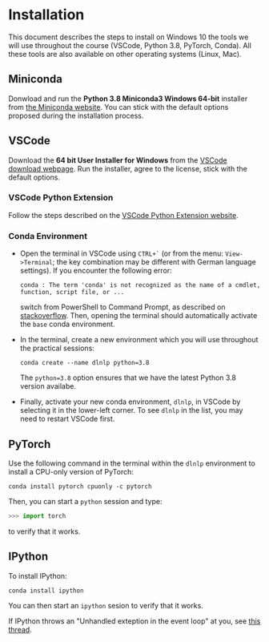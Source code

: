 # Installation

This document describes the steps to install on Windows 10 the tools we will use throughout
the course (VSCode, Python 3.8, PyTorch, Conda).
All these tools are also available on other operating systems (Linux, Mac).

<!---
* [Visual Studio Code (VSCode)][VSCode] is the suggested code editor for this
  course
* [Conda][conda] is a package manager for Python.
-->


## Miniconda

Donwload and run the **Python 3.8 Miniconda3 Windows 64-bit** installer from [the Miniconda
website][miniconda-windows-installers].  You can stick with the default options
proposed during the installation process.

## VSCode

Download the **64 bit User Installer for Windows** from the [VSCode download
webpage][VSCode-downloads].  Run the installer, agree to the license, stick
with the default options.

### VSCode Python Extension

Follow the steps described on the [VSCode Python Extension website](https://marketplace.visualstudio.com/items?itemName=ms-python.python).

### Conda Environment

<!---
* Open a new `test.py` file.  VSCode should detect `test.py` as a
  Python file and propose to install the **Python extention**.  If not, you can
  always do it manually (select the *extention* tab on the left and
  search for Python), or
-->
* Open the terminal in VSCode using `` CTRL+` `` (or from the menu: `View->Terminal`; the key combination may be different with German language settings).
  If you encounter the following error:

      conda : The term 'conda' is not recognized as the name of a cmdlet, function, script file, or ...

  switch from PowerShell to Command Prompt, as described on [stackoverflow](https://stackoverflow.com/a/61300365).
  Then, opening the terminal should automatically activate the `base` conda environment.
* In the terminal, create a new environment which you will use throughout the
  practical sessions:

      conda create --name dlnlp python=3.8

  The `python=3.8` option ensures that we have the latest Python 3.8
  version availabe.
* Finally, activate your new conda environment, `dlnlp`, in VSCode by selecting
  it in the lower-left corner.  To see `dlnlp` in the list, you may need to
  restart VSCode first.
  

## PyTorch

Use the following command in the terminal within the `dlnlp` environment to install a CPU-only version of PyTorch:

    conda install pytorch cpuonly -c pytorch

Then, you can start a `python` session and type:
```python
>>> import torch
```
to verify that it works.


## IPython

To install IPython:

    conda install ipython
    
You can then start an `ipython` sesion to verify that it works.
    
If IPython throws an "Unhandled exteption in the event loop" at you, see [this thread](https://stackoverflow.com/questions/59355904/why-do-i-get-an-unhandled-exception-in-event-loop-error-on-ipython).

[VSCode]: https://code.visualstudio.com/
[VSCode-downloads]: https://code.visualstudio.com/Download
[miniconda-windows-installers]: https://docs.conda.io/en/latest/miniconda.html#windows-installers
